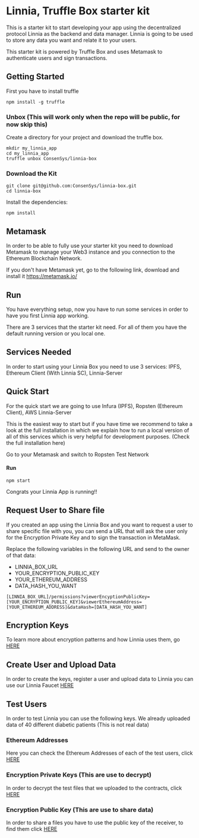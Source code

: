 # Linnia, Truffle Box starter kit

This is a starter kit to start developing your app using the decentralized protocol Linnia as the backend and data manager. Linnia is going to be used to store any data you want and relate it to your users.

This starter kit is powered by Truffle Box and uses Metamask to authenticate users and sign transactions.



## Getting Started

First you have to install truffle

```
npm install -g truffle
```



### Unbox (This will work only when the repo will be public, for now skip this)

Create a directory for your project and download the truffle box.

```
mkdir my_linnia_app
cd my_linnia_app
truffle unbox ConsenSys/linnia-box
```



### Download the Kit

```
git clone git@github.com:ConsenSys/linnia-box.git
cd linnia-box
```

Install the dependencies:

```
npm install
```



## Metamask

In order to be able to fully use your starter kit you need to download Metamask to manage your Web3 instance and you connection to the Ethereum Blockchain Network.

If you don't have Metamask yet, go to the following link, download and install it https://metamask.io/



## Run

You have everything setup, now you have to run some services in order to have you first Linnia app working.

There are 3 services that the starter kit need. For all of them you have the default running version or you local one.



## Services Needed

In order to start using your Linnia Box you need to use 3 services: IPFS, Ethereum Client (With Linnia SC), Linnia-Server



## Quick Start

For the quick start we are going to use Infura (IPFS), Ropsten (Ethereum Client), AWS Linnia-Server

This is the easiest way to start but if you have time we recommend to take a look at the full installation in which we explain how to run a local version of all of this services which is very helpful for development purposes. (Check the full installation here)


Go to your Metamask and switch to Ropsten Test Network

#### Run

```
npm start
```

Congrats your Linnia App is running!!



## Request User to Share file

If you created an app using the Linnia Box and you want to request a user to share specific file with you, you can send a URL that will ask the user only for the Encryption Private Key and to sign the transaction in MetaMask.

Replace the following variables in the following URL and send to the owner of that data:

- LINNIA_BOX_URL
- YOUR_ENCRYPTION_PUBLIC_KEY
- YOUR_ETHEREUM_ADDRESS
- DATA_HASH_YOU_WANT

```
[LINNIA_BOX_URL]/permissions?viewerEncyptionPublicKey=[YOUR_ENCRYPTION_PUBLIC_KEY]&viewerEthereumAddress=[YOUR_ETHEREUM_ADDRESS]&dataHash=[DATA_HASH_YOU_WANT]
```



## Encryption Keys

To learn more about encryption patterns and how Linnia uses them, go [HERE](https://github.com/ConsenSys/linnia-resources/blob/master/KEYS.md)



## Create User and Upload Data

In order to create the keys, register a user and upload data to Linnia you can use our Linnia Faucet [HERE](https://consensys.github.io/linnia-faucet/)



## Test Users

In order to test Linnia you can use the following keys. We already uploaded data of 40 different diabetic patients (This is not real data)



### **Ethereum Address**es

Here you can check the Ethereum Addresses of each of the test users, click [HERE](TestEthereumAddresses.md)



### **Encryption Private Keys** (This are use to decrypt)

In order to decrypt the test files that we uploaded to the contracts, click [HERE](TestEncryptionPrivateKeys.md)



### **Encryption Public Key** (This are use to share data)

In order to share a files you have to use the public key of the receiver, to find them click [HERE](TestEncryptionPublicKeys.md)

